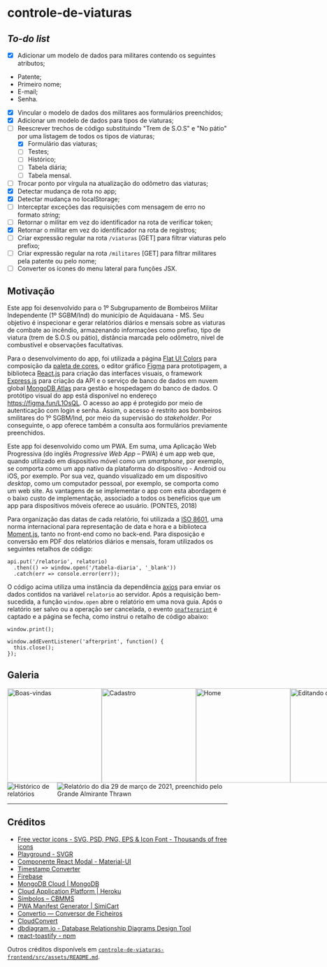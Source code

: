 # controle-de-viaturas

## _To-do list_

- [X] Adicionar um modelo de dados para militares contendo os seguintes atributos;
 - Patente;
 - Primeiro nome;
 - E-mail;
 - Senha.
- [X] Vincular o modelo de dados dos militares aos formulários preenchidos;
- [X] Adicionar um modelo de dados para tipos de viaturas;
- [ ] Reescrever trechos de código substituindo "Trem de S.O.S" e "No pátio" por uma listagem de todos os tipos de viaturas;
  - [X] Formulário das viaturas;
  - [ ] Testes;
  - [ ] Histórico;
  - [ ] Tabela diária;
  - [ ] Tabela mensal.
- [ ] Trocar ponto por vírgula na atualização do odômetro das viaturas;
- [X] Detectar mudança de rota no app;
- [X] Detectar mudança no localStorage;
- [ ] Interceptar exceções das requisições com mensagem de erro no formato _string_;
- [ ] Retornar o militar em vez do identificador na rota de verificar token;
- [X] Retornar o militar em vez do identificador na rota de registros;
- [ ] Criar expressão regular na rota `/viaturas` [GET] para filtrar viaturas pelo prefixo; 
- [ ] Criar expressão regular na rota `/militares` [GET] para filtrar militares pela patente ou pelo nome;
- [ ] Converter os ícones do menu lateral para funções JSX.

## Motivação

Este app foi desenvolvido para o 1º Subgrupamento de Bombeiros Militar Independente (1º SGBM/Ind) do município de Aquidauana - MS. Seu objetivo é inspecionar e gerar relatórios diários e mensais sobre as viaturas de combate ao incêndio, armazenando informações como prefixo, tipo de viatura (trem de S.O.S ou pátio), distância marcada pelo odômetro, nível de combustível e observações facultativas.

Para o desenvolvimento do app, foi utilizada a página [Flat UI Colors](https://flatuicolors.com/) para composição da [paleta de cores](https://github.com/mdccg/controle-de-viaturas/blob/master/controle-de-viaturas-frontend/src/App.css), o editor gráfico [Figma](https://figma.com/) para prototipagem, a biblioteca [React.js](https://pt-br.reactjs.org/) para criação das interfaces visuais, o framework [Express.js](https://expressjs.com/pt-br/) para criação da API e o serviço de banco de dados em nuvem global [MongoDB Atlas](https://cloud.mongodb.com/) para gestão e hospedagem do banco de dados. O protótipo visual do app está disponível no endereço https://figma.fun/L1OsQL. O acesso ao app é protegido por meio de autenticação com login e senha. Assim, o acesso é restrito aos bombeiros smilitares do 1º SGBM/Ind, por meio da supervisão do _stakeholder_. Por conseguinte, o app oferece também a consulta aos formulários previamente preenchidos.

Este app foi desenvolvido como um PWA. Em suma, uma Aplicação Web Progressiva (do inglês _Progressive Web App_ – PWA) é um app web que, quando utilizado em dispositivo móvel como um _smartphone_, por exemplo, se comporta como um app nativo da plataforma do dispositivo - Android ou iOS, por exemplo. Por sua vez, quando visualizado em um dispositivo _desktop_, como um computador pessoal, por exemplo, se comporta como um web site. As vantagens de se implementar o app com esta abordagem é o baixo custo de implementação, associado a todos os benefícios que um app para dispositivos móveis oferece ao usuário. (PONTES, 2018)

Para organização das datas de cada relatório, foi utilizada a [ISO 8601](https://pt.wikipedia.org/wiki/ISO_8601), uma norma internacional para representação de data e hora e a biblioteca [Moment.js](https://momentjs.com/), tanto no front-end como no back-end. Para disposição e conversão em PDF dos relatórios diários e mensais, foram utilizados os seguintes retalhos de código:

```
api.put('/relatorio', relatorio)
  .then(() => window.open('/tabela-diaria', '_blank'))
  .catch(err => console.error(err));
```

O código acima utiliza uma instância da dependência [axios](https://github.com/axios/axios) para enviar os dados contidos na variável `relatorio` ao servidor. Após a requisição bem-sucedida, a função ```window.open``` abre o relatório em uma nova guia. Após o relatório ser salvo ou a operação ser cancelada, o evento [`onafterprint`](https://www.w3schools.com/jsref/event_onafterprint.asp) é captado e a página se fecha, como instrui o retalho de código abaixo:

```
window.print();

window.addEventListener('afterprint', function() {
  this.close();
});
```

## Galeria

<div style="flex-direction: row; display: flex;">
  <img width="216px" src="https://i.imgur.com/6snIDkw.png" alt="Boas-vindas" />
  <img width="216px" src="https://i.imgur.com/LUw004a.png" alt="Cadastro" />
  <img width="216px" src="https://i.imgur.com/lqHO5xF.png" alt="Home" />
  <img width="216px" src="https://i.imgur.com/Uq279Qo.png" alt="Editando odômetro da viatura"  />
  <img width="216px" src="https://i.imgur.com/hUQoKbg.png" alt="Editando nível de combustível da viatura"  />
  <img width="216px" src="https://i.imgur.com/C2OMM7L.png" alt="Editando observação sobre a viatura" />
  <img width="216px" src="https://i.imgur.com/UT9BvOw.png" alt="Editando tipo de viatura" />
  <img width="216px" src="https://i.imgur.com/Ejik6pe.png" alt="Modal de excluir viatura" />
  <img width="216px" src="https://i.imgur.com/PDhgrSU.png" alt="Modal de adicionar viatura" />
  <img width="216px" src="https://i.imgur.com/4GHg756.png" alt="Histórico de relatórios" />
  <img width="216px" src="https://i.imgur.com/uXN9eVP.png" alt="Relatório do dia 29 de março de 2021, preenchido pelo Grande Almirante Thrawn" />
  <img width="216px" src="https://i.imgur.com/exeWUZd.png" alt="Relatório convertido para PDF" />
</div>

<div style="flex-direction: row; display: flex;">
  <img src="https://i.imgur.com/g5FKrBI.png" alt="Histórico de relatórios" />
  <img src="https://i.imgur.com/RcYl9g9.png" alt="Relatório do dia 29 de março de 2021, preenchido pelo Grande Almirante Thrawn" />
</div>

---

## Créditos

- [Free vector icons - SVG, PSD, PNG, EPS & Icon Font - Thousands of free icons](https://www.flaticon.com/)
- [Playground - SVGR](https://react-svgr.com/playground/)
- [Componente React Modal - Material-UI](https://material-ui.com/pt/components/modal/)
- [Timestamp Converter](https://www.timestamp-converter.com/)
- [Firebase](https://firebase.google.com/?hl=pt-br)
- [MongoDB Cloud | MongoDB](https://www.mongodb.com/cloud)
- [Cloud Application Platform | Heroku](https://www.heroku.com/)
- [Símbolos – CBMMS](https://www.bombeiros.ms.gov.br/simbolos/)
- [PWA Manifest Generator | SimiCart](https://www.simicart.com/manifest-generator.html/)
- [Convertio — Conversor de Ficheiros](https://convertio.co/pt/)
- [CloudConvert](https://cloudconvert.com/)
- [dbdiagram.io - Database Relationship Diagrams Design Tool](https://dbdiagram.io/home)
- [react-toastify - npm](https://www.npmjs.com/package/react-toastify)

Outros créditos disponívels em [`controle-de-viaturas-frontend/src/assets/README.md`](https://github.com/mdccg/controle-de-viaturas/tree/master/controle-de-viaturas-frontend/src/assets).
